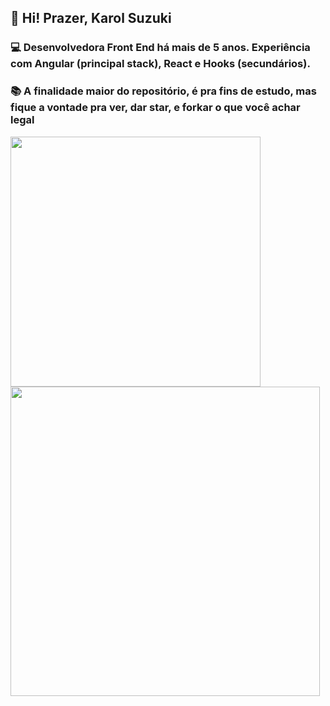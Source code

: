 ## 👋 Hi! Prazer, Karol Suzuki

### :computer: Desenvolvedora Front End há mais de 5 anos. Experiência com Angular (principal stack), React e Hooks (secundários).

### :books: A finalidade maior do repositório, é pra fins de estudo, mas fique a vontade pra ver, dar star, e forkar o que você achar legal 

<img width="400px" align="left" src="https://github-readme-stats.vercel.app/api/top-langs/?username=suzukikarol&hide=html&layout=compact&theme=buefy" />

<td><img width="495px" align="left" src="https://github-readme-stats.vercel.app/api?username=suzukikarol&theme=buefy"/>

<!--
**suzukikarol/suzukikarol** is a ✨ _special_ ✨ repository because its `README.md` (this file) appears on your GitHub profile.

Here are some ideas to get you started:

- 🔭 I’m currently working on ...
- 🌱 I’m currently learning ...
- 👯 I’m looking to collaborate on ...
- 🤔 I’m looking for help with ...
- 💬 Ask me about ...
- 📫 How to reach me: ...
- 😄 Pronouns: ...
- ⚡ Fun fact: ...
-->
